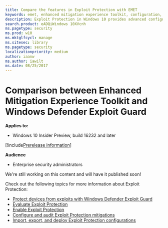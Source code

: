 ```yaml
---
title: Compare the features in Exploit Protection with EMET
keywords: emet, enhanced mitigation experience toolkit, configuration, exploit
description: Exploit Protection in Windows 10 provides advanced configuration over the settings offered in EMET.
search.product: eADQiWindows 10XVcnh
ms.pagetype: security
ms.prod: w10
ms.mktglfcycl: manage
ms.sitesec: library
ms.pagetype: security
localizationpriority: medium
author: iaanw
ms.author: iawilt
ms.date: 08/25/2017
---
```




# Comparison between Enhanced Mitigation Experience Toolkit and Windows Defender Exploit Guard


**Applies to:**

- Windows 10 Insider Preview, build 16232 and later

[!include[Prerelease information](prerelease.md)]

**Audience**

- Enterprise security administrators





We're still working on this content and will have it published soon!



Check out the following topics for more information about Exploit Protection:

- [Protect devices from exploits with Windows Defender Exploit Guard](exploit-protection-exploit-guard.md)
- [Evaluate Exploit Protection](evaluate-exploit-protection.md)
- [Enable Exploit Protection](enable-exploit-protection.md)
- [Configure and audit Exploit Protection mitigations](customize-exploit-protection.md)
- [Import, export, and deploy Exploit Protection configurations](import-export-exploit-protection-emet-xml.md)